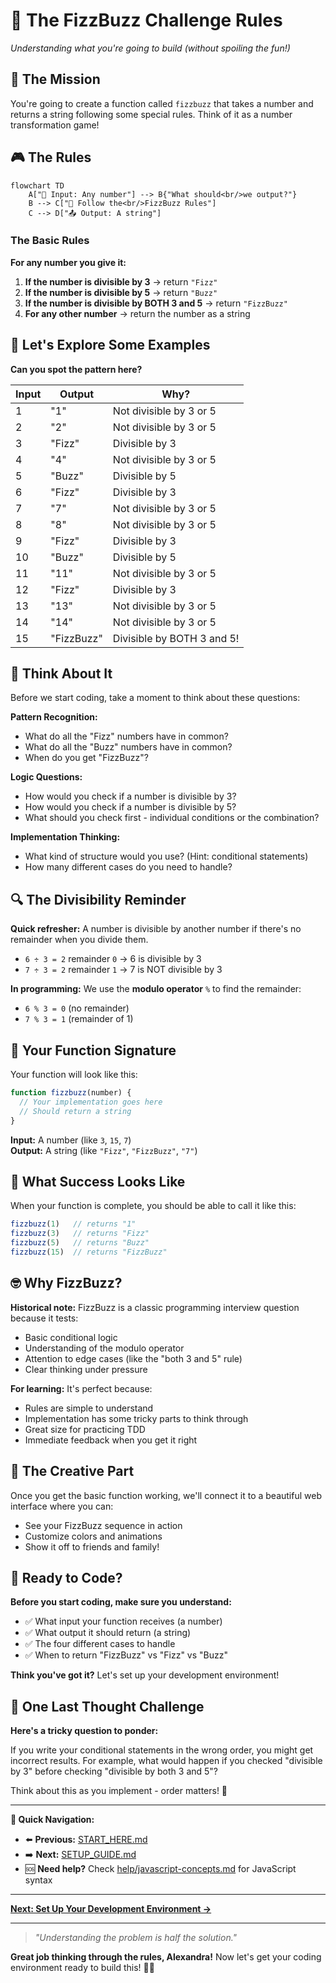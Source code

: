 # 📖 The FizzBuzz Challenge Rules

*Understanding what you're going to build (without spoiling the fun!)*

## 🎯 The Mission

You're going to create a function called `fizzbuzz` that takes a number and returns a string following some special rules. Think of it as a number transformation game!

## 🎮 The Rules

```mermaid
flowchart TD
    A["🔢 Input: Any number"] --> B{"What should<br/>we output?"}
    B --> C["📝 Follow the<br/>FizzBuzz Rules"]
    C --> D["📤 Output: A string"]
```

### The Basic Rules

**For any number you give it:**

1. **If the number is divisible by 3** → return `"Fizz"`
2. **If the number is divisible by 5** → return `"Buzz"`  
3. **If the number is divisible by BOTH 3 and 5** → return `"FizzBuzz"`
4. **For any other number** → return the number as a string

## 🧩 Let's Explore Some Examples

**Can you spot the pattern here?**

| Input | Output | Why? |
|-------|--------|------|
| 1 | "1" | Not divisible by 3 or 5 |
| 2 | "2" | Not divisible by 3 or 5 |
| 3 | "Fizz" | Divisible by 3 |
| 4 | "4" | Not divisible by 3 or 5 |
| 5 | "Buzz" | Divisible by 5 |
| 6 | "Fizz" | Divisible by 3 |
| 7 | "7" | Not divisible by 3 or 5 |
| 8 | "8" | Not divisible by 3 or 5 |
| 9 | "Fizz" | Divisible by 3 |
| 10 | "Buzz" | Divisible by 5 |
| 11 | "11" | Not divisible by 3 or 5 |
| 12 | "Fizz" | Divisible by 3 |
| 13 | "13" | Not divisible by 3 or 5 |
| 14 | "14" | Not divisible by 3 or 5 |
| 15 | "FizzBuzz" | Divisible by BOTH 3 and 5! |

## 🤔 Think About It

Before we start coding, take a moment to think about these questions:

**Pattern Recognition:**
- What do all the "Fizz" numbers have in common?
- What do all the "Buzz" numbers have in common?  
- When do you get "FizzBuzz"?

**Logic Questions:**
- How would you check if a number is divisible by 3?
- How would you check if a number is divisible by 5?
- What should you check first - individual conditions or the combination?

**Implementation Thinking:**
- What kind of structure would you use? (Hint: conditional statements)
- How many different cases do you need to handle?

## 🔍 The Divisibility Reminder

**Quick refresher:** A number is divisible by another number if there's no remainder when you divide them.

- `6 ÷ 3 = 2` remainder `0` → 6 is divisible by 3
- `7 ÷ 3 = 2` remainder `1` → 7 is NOT divisible by 3

**In programming:** We use the **modulo operator** `%` to find the remainder:
- `6 % 3 = 0` (no remainder)
- `7 % 3 = 1` (remainder of 1)

## 🎯 Your Function Signature

Your function will look like this:

```javascript
function fizzbuzz(number) {
  // Your implementation goes here
  // Should return a string
}
```

**Input:** A number (like `3`, `15`, `7`)  
**Output:** A string (like `"Fizz"`, `"FizzBuzz"`, `"7"`)

## 🧪 What Success Looks Like

When your function is complete, you should be able to call it like this:

```javascript
fizzbuzz(1)   // returns "1"
fizzbuzz(3)   // returns "Fizz"
fizzbuzz(5)   // returns "Buzz"
fizzbuzz(15)  // returns "FizzBuzz"
```

## 🤓 Why FizzBuzz?

**Historical note:** FizzBuzz is a classic programming interview question because it tests:
- Basic conditional logic
- Understanding of the modulo operator
- Attention to edge cases (like the "both 3 and 5" rule)
- Clear thinking under pressure

**For learning:** It's perfect because:
- Rules are simple to understand
- Implementation has some tricky parts to think through
- Great size for practicing TDD
- Immediate feedback when you get it right

## 🎨 The Creative Part

Once you get the basic function working, we'll connect it to a beautiful web interface where you can:
- See your FizzBuzz sequence in action
- Customize colors and animations
- Show it off to friends and family!

## 🚀 Ready to Code?

**Before you start coding, make sure you understand:**
- ✅ What input your function receives (a number)
- ✅ What output it should return (a string)
- ✅ The four different cases to handle
- ✅ When to return "FizzBuzz" vs "Fizz" vs "Buzz"

**Think you've got it?** Let's set up your development environment!

## 🧠 One Last Thought Challenge

**Here's a tricky question to ponder:** 

If you write your conditional statements in the wrong order, you might get incorrect results. For example, what would happen if you checked "divisible by 3" before checking "divisible by both 3 and 5"?

Think about this as you implement - order matters! 🤔

---

**📁 Quick Navigation:**
- ⬅️ **Previous:** [START_HERE.md](START_HERE.md)
- ➡️ **Next:** [SETUP_GUIDE.md](SETUP_GUIDE.md)  
- 🆘 **Need help?** Check [help/javascript-concepts.md](help/javascript-concepts.md) for JavaScript syntax

---

**[Next: Set Up Your Development Environment →](SETUP_GUIDE.md)**

---

> *"Understanding the problem is half the solution."*

**Great job thinking through the rules, Alexandra!** Now let's get your coding environment ready to build this! 🚀✨